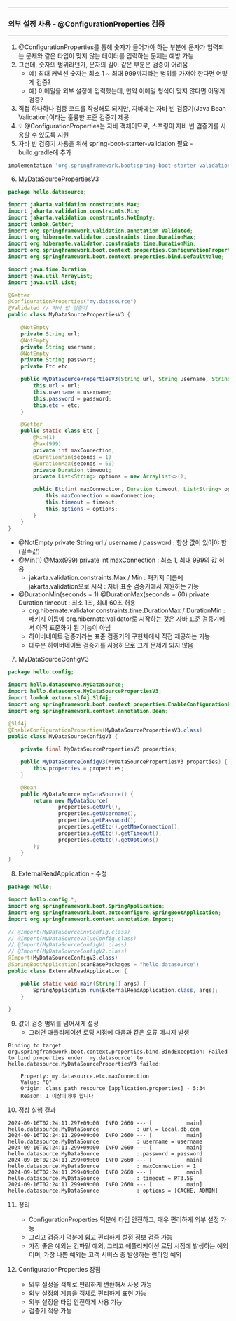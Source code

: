 -----
### 외부 설정 사용 - @ConfigurationProperties 검증
-----
1. @ConfigurationProperties를 통해 숫자가 들어가야 하는 부분에 문자가 입력되는 문제와 같은 타입이 맞지 않는 데이터를 입력하는 문제는 예방 가능
2. 그런데, 숫자의 범위라던가, 문자의 길이 같은 부분은 검증이 어려움
   - 예) 최대 커넥션 숫자는 최소 1 ~ 최대 999까지라는 범위를 가져야 한다면 어떻게 검증?
   - 예) 이메일을 외부 설정에 입력했는데, 만약 이메일 형식이 맞지 않다면 어떻게 검증?
3. 직접 하나하나 검증 코드를 작성해도 되지만, 자바에는 자바 빈 검증기(Java Bean Validation)이라는 훌륭한 표준 검증기 제공
4. 💡 @ConfigurationProperties는 자바 객체이므로, 스프링이 자바 빈 검증기를 사용할 수 있도록 지원
5. 자바 빈 검증기 사용을 위해 spring-boot-starter-validation 필요 - build.gradle에 추가
```gradle
implementation 'org.springframework.boot:spring-boot-starter-validation' // 추가
```

6. MyDataSourcePropertiesV3
```java
package hello.datasource;

import jakarta.validation.constraints.Max;
import jakarta.validation.constraints.Min;
import jakarta.validation.constraints.NotEmpty;
import lombok.Getter;
import org.springframework.validation.annotation.Validated;
import org.hibernate.validator.constraints.time.DurationMax;
import org.hibernate.validator.constraints.time.DurationMin;
import org.springframework.boot.context.properties.ConfigurationProperties;
import org.springframework.boot.context.properties.bind.DefaultValue;

import java.time.Duration;
import java.util.ArrayList;
import java.util.List;

@Getter
@ConfigurationProperties("my.datasource")
@Validated // 자바 빈 검증기
public class MyDataSourcePropertiesV3 {

    @NotEmpty
    private String url;
    @NotEmpty
    private String username;
    @NotEmpty
    private String password;
    private Etc etc;

    public MyDataSourcePropertiesV3(String url, String username, String password, Etc etc) {
        this.url = url;
        this.username = username;
        this.password = password;
        this.etc = etc;
    }

    @Getter
    public static class Etc {
        @Min(1)
        @Max(999)
        private int maxConnection;
        @DurationMin(seconds = 1)
        @DurationMax(seconds = 60)
        private Duration timeout;
        private List<String> options = new ArrayList<>();

        public Etc(int maxConnection, Duration timeout, List<String> options) {
            this.maxConnection = maxConnection;
            this.timeout = timeout;
            this.options = options;
        }
    }
}
```
  - @NotEmpty private String url / username / password : 항상 값이 있어야 함 (필수값)
  - @Min(1) @Max(999) private int maxConnection : 최소 1, 최대 999의 값 허용
    + jakarta.validation.constraints.Max / Min : 패키지 이름에 jakarta.validation으로 시작 : 자바 표준 검증기에서 지원하는 기능
  - @DurationMin(seconds = 1) @DurationMax(seconds = 60) private Duration timeout : 최소 1초, 최대 60초 허용
    + org.hibernate.validator.constraints.time.DurationMax / DurationMin : 패키지 이름에 org.hibernate.validator로 시작하는 것은 자바 표준 검증기에서 아직 표준화가 된 기능이 아님
    + 하이버네이트 검증기라는 표준 검증기의 구현체에서 직접 제공하는 기능
    + 대부분 하이버네이트 검증기를 사용하므로 크게 문제가 되지 않음

7. MyDataSourceConfigV3
```java
package hello.config;

import hello.datasource.MyDataSource;
import hello.datasource.MyDataSourcePropertiesV3;
import lombok.extern.slf4j.Slf4j;
import org.springframework.boot.context.properties.EnableConfigurationProperties;
import org.springframework.context.annotation.Bean;

@Slf4j
@EnableConfigurationProperties(MyDataSourcePropertiesV3.class)
public class MyDataSourceConfigV3 {

    private final MyDataSourcePropertiesV3 properties;

    public MyDataSourceConfigV3(MyDataSourcePropertiesV3 properties) {
        this.properties = properties;
    }

    @Bean
    public MyDataSource myDataSource() {
        return new MyDataSource(
                properties.getUrl(),
                properties.getUsername(),
                properties.getPassword(),
                properties.getEtc().getMaxConnection(),
                properties.getEtc().getTimeout(),
                properties.getEtc().getOptions()
        );
    }
}
```
8. ExternalReadApplication - 수정
```java
package hello;

import hello.config.*;
import org.springframework.boot.SpringApplication;
import org.springframework.boot.autoconfigure.SpringBootApplication;
import org.springframework.context.annotation.Import;

// @Import(MyDataSourceEnvConfig.class)
// @Import(MyDataSourceValueConfig.class)
// @Import(MyDataSourceConfigV1.class)
// @Import(MyDataSourceConfigV2.class)
@Import(MyDataSourceConfigV3.class)
@SpringBootApplication(scanBasePackages = "hello.datasource")
public class ExternalReadApplication {

    public static void main(String[] args) {
        SpringApplication.run(ExternalReadApplication.class, args);
    }

}
```
9. 값이 검증 범위를 넘어서게 설정
    - 그러면 애플리케이션 로딩 시점에 다음과 같은 오류 메시지 발생
```
Binding to target org.springframework.boot.context.properties.bind.BindException: Failed to bind properties under 'my.datasource' to hello.datasource.MyDataSourcePropertiesV3 failed:

    Property: my.datasource.etc.maxConnection
    Value: "0"
    Origin: class path resource [application.properties] - 5:34
    Reason: 1 이상이어야 합니다
```
10. 정상 실행 결과
```
2024-09-16T02:24:11.297+09:00  INFO 2660 --- [           main] hello.datasource.MyDataSource            : url = local.db.com
2024-09-16T02:24:11.299+09:00  INFO 2660 --- [           main] hello.datasource.MyDataSource            : username = username
2024-09-16T02:24:11.299+09:00  INFO 2660 --- [           main] hello.datasource.MyDataSource            : password = password
2024-09-16T02:24:11.299+09:00  INFO 2660 --- [           main] hello.datasource.MyDataSource            : maxConnection = 1
2024-09-16T02:24:11.299+09:00  INFO 2660 --- [           main] hello.datasource.MyDataSource            : timeout = PT3.5S
2024-09-16T02:24:11.299+09:00  INFO 2660 --- [           main] hello.datasource.MyDataSource            : options = [CACHE, ADMIN]
```

11. 정리
    - ConfigurationProperties 덕분에 타입 안전하고, 매우 편리하게 외부 설정 가능
    - 그리고 검증기 덕분에 쉽고 편리하게 설정 정보 검증 가능
    - 가장 좋은 예외는 컴파일 예외, 그리고 애플리케이션 로딩 시점에 발생하는 예외이며, 가장 나쁜 예외는 고객 서비스 중 발생하는 런타임 예외

12. ConfigurationProperties 장점
    - 외부 설정을 객체로 편리하게 변환해서 사용 가능
    - 외부 설정의 계층을 객체로 편리하게 표현 가능
    - 외부 설정을 타입 안전하게 사용 가능
    - 검증기 적용 가능
